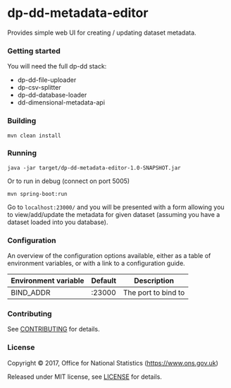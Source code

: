 dp-dd-metadata-editor
================
Provides simple web UI for creating / updating dataset metadata. 
### Getting started

You will need the full dp-dd stack:

* dp-dd-file-uploader
* dp-csv-splitter
* dp-dd-database-loader
* dd-dimensional-metadata-api

### Building
`mvn clean install`

### Running
`java -jar target/dp-dd-metadata-editor-1.0-SNAPSHOT.jar`

Or to run in debug (connect on port 5005)

`mvn spring-boot:run`

Go to `localhost:23000/` and you will be presented with a form allowing you to view/add/update the metadata for given dataset
(assuming you have a dataset loaded into you database).


### Configuration

An overview of the configuration options available, either as a table of
environment variables, or with a link to a configuration guide.

| Environment variable | Default | Description
| -------------------- | ------- | -----------
| BIND_ADDR           | :23000   | The port to bind to

### Contributing

See [CONTRIBUTING](CONTRIBUTING.md) for details.

### License

Copyright ©‎ 2017, Office for National Statistics (https://www.ons.gov.uk)

Released under MIT license, see [LICENSE](LICENSE.md) for details.
